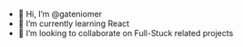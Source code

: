 - 👋 Hi, I’m @gateniomer
- 🌱 I’m currently learning React
- 💞️ I’m looking to collaborate on Full-Stuck related projects

<!---
gateniomer/gateniomer is a ✨ special ✨ repository because its `README.md` (this file) appears on your GitHub profile.
You can click the Preview link to take a look at your changes.
--->
